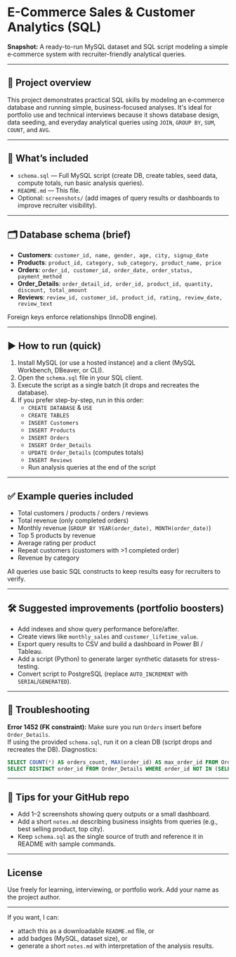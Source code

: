 
# E-Commerce Sales & Customer Analytics (SQL)

**Snapshot:** A ready-to-run MySQL dataset and SQL script modeling a simple e‑commerce system with recruiter-friendly analytical queries.

---

## 🔎 Project overview
This project demonstrates practical SQL skills by modeling an e‑commerce database and running simple, business-focused analyses. It's ideal for portfolio use and technical interviews because it shows database design, data seeding, and everyday analytical queries using `JOIN`, `GROUP BY`, `SUM`, `COUNT`, and `AVG`.

---

## 📁 What’s included
- `schema.sql` — Full MySQL script (create DB, create tables, seed data, compute totals, run basic analysis queries).
- `README.md` — This file.
- Optional: `screenshots/` (add images of query results or dashboards to improve recruiter visibility).

---

## 🗂 Database schema (brief)
- **Customers**: `customer_id, name, gender, age, city, signup_date`  
- **Products**: `product_id, category, sub_category, product_name, price`  
- **Orders**: `order_id, customer_id, order_date, order_status, payment_method`  
- **Order_Details**: `order_detail_id, order_id, product_id, quantity, discount, total_amount`  
- **Reviews**: `review_id, customer_id, product_id, rating, review_date, review_text`

Foreign keys enforce relationships (InnoDB engine).

---

## ▶️ How to run (quick)
1. Install MySQL (or use a hosted instance) and a client (MySQL Workbench, DBeaver, or CLI).  
2. Open the `schema.sql` file in your SQL client.  
3. Execute the script as a single batch (it drops and recreates the database).  
4. If you prefer step-by-step, run in this order:
   - `CREATE DATABASE` & `USE`
   - `CREATE TABLES`
   - `INSERT Customers`
   - `INSERT Products`
   - `INSERT Orders`
   - `INSERT Order_Details`
   - `UPDATE Order_Details` (computes totals)
   - `INSERT Reviews`
   - Run analysis queries at the end of the script

---

## ✅ Example queries included
- Total customers / products / orders / reviews  
- Total revenue (only completed orders)  
- Monthly revenue (`GROUP BY YEAR(order_date), MONTH(order_date)`)  
- Top 5 products by revenue  
- Average rating per product  
- Repeat customers (customers with >1 completed order)  
- Revenue by category

All queries use basic SQL constructs to keep results easy for recruiters to verify.

---

## 🛠 Suggested improvements (portfolio boosters)
- Add indexes and show query performance before/after.
- Create views like `monthly_sales` and `customer_lifetime_value`.
- Export query results to CSV and build a dashboard in Power BI / Tableau.
- Add a script (Python) to generate larger synthetic datasets for stress-testing.
- Convert script to PostgreSQL (replace `AUTO_INCREMENT` with `SERIAL`/`GENERATED`).

---

## 🧾 Troubleshooting
**Error 1452 (FK constraint):** Make sure you run `Orders` insert before `Order_Details`.  
If using the provided `schema.sql`, run it on a clean DB (script drops and recreates the DB). Diagnostics:
```sql
SELECT COUNT(*) AS orders_count, MAX(order_id) AS max_order_id FROM Orders;
SELECT DISTINCT order_id FROM Order_Details WHERE order_id NOT IN (SELECT order_id FROM Orders);
```

---

## 🎯 Tips for your GitHub repo
- Add 1–2 screenshots showing query outputs or a small dashboard.
- Add a short `notes.md` describing business insights from queries (e.g., best selling product, top city).
- Keep `schema.sql` as the single source of truth and reference it in README with sample commands.

---

## License
Use freely for learning, interviewing, or portfolio work. Add your name as the project author.

---

If you want, I can:
- attach this as a downloadable `README.md` file, or
- add badges (MySQL, dataset size), or
- generate a short `notes.md` with interpretation of the analysis results.
